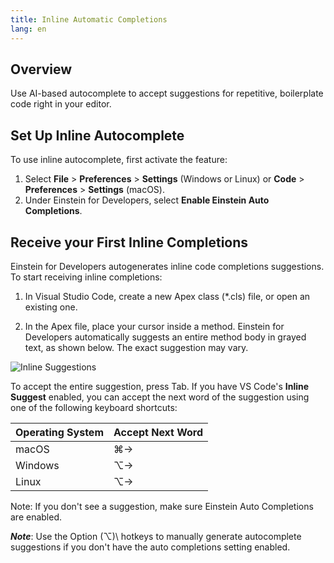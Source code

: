 ```yaml
---
title: Inline Automatic Completions
lang: en
---
```


## Overview

Use AI-based autocomplete to accept suggestions for repetitive, boilerplate code right in your editor.

## Set Up Inline Autocomplete

To use inline autocomplete, first activate the feature:

1. Select **File** > **Preferences** > **Settings** (Windows or Linux) or **Code** > **Preferences** > **Settings** (macOS).
2. Under Einstein for Developers, select **Enable Einstein Auto Completions**.

## Receive your First Inline Completions

Einstein for Developers autogenerates inline code completions suggestions. To start receiving inline completions:

1. In Visual Studio Code, create a new Apex class (\*.cls) file, or open an existing one.

2. In the Apex file, place your cursor inside a method. Einstein for Developers automatically suggests an entire method body in grayed text, as shown below. The exact suggestion may vary.

![Inline Suggestions](./images/einstein-inline-create-account.png)

To accept the entire suggestion, press Tab. If you have VS Code's **Inline Suggest** enabled, you can accept the next word of the suggestion using one of the following keyboard shortcuts:

| Operating System | Accept Next Word |
| ---------------- | ---------------- |
| macOS            | ⌘→               |
| Windows          | ⌥→               |
| Linux            | ⌥→               |

Note: If you don't see a suggestion, make sure Einstein Auto Completions are enabled.

**_Note_**: Use the Option (⌥)\ hotkeys to manually generate autocomplete suggestions if you don't have the auto completions setting enabled.
